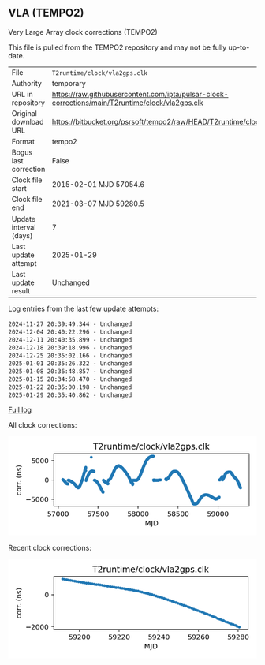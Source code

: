 
## VLA (TEMPO2)

Very Large Array clock corrections (TEMPO2)

This file is pulled from the TEMPO2 repository and may not be fully
up-to-date.

|     |     |
|:--- |:--- |
| File | `T2runtime/clock/vla2gps.clk` |
| Authority | temporary |
| URL in repository | <https://raw.githubusercontent.com/ipta/pulsar-clock-corrections/main/T2runtime/clock/vla2gps.clk> |
| Original download URL | <https://bitbucket.org/psrsoft/tempo2/raw/HEAD/T2runtime/clock/vla2gps.clk> |
| Format | tempo2 |
| Bogus last correction | False |
| Clock file start | 2015-02-01 MJD 57054.6 |
| Clock file end | 2021-03-07 MJD 59280.5 |
| Update interval (days) | 7 |
| Last update attempt | 2025-01-29 |
| Last update result | Unchanged |

Log entries from the last few update attempts:
```
2024-11-27 20:39:49.344 - Unchanged
2024-12-04 20:40:22.296 - Unchanged
2024-12-11 20:40:35.899 - Unchanged
2024-12-18 20:39:18.996 - Unchanged
2024-12-25 20:35:02.166 - Unchanged
2025-01-01 20:35:26.322 - Unchanged
2025-01-08 20:36:48.857 - Unchanged
2025-01-15 20:34:58.470 - Unchanged
2025-01-22 20:35:00.198 - Unchanged
2025-01-29 20:35:40.862 - Unchanged
```
[Full log](https://raw.githubusercontent.com/ipta/pulsar-clock-corrections/main/log/T2runtime/clock/vla2gps.clk.log)


All clock corrections:

![plot of all clock corrections](vla2gps.clk.png "All corrections")

Recent clock corrections:

![plot of recent clock corrections](vla2gps.clk.short.png "Recent corrections")

